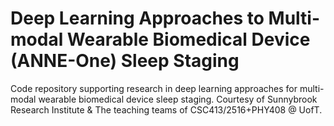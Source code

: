 # Deep Learning Approaches to Multi-modal Wearable Biomedical Device (ANNE-One) Sleep Staging
Code repository supporting research in deep learning approaches for multi-modal wearable biomedical device sleep staging. Courtesy of Sunnybrook Research Institute &amp; The teaching teams of CSC413/2516+PHY408 @ UofT.
